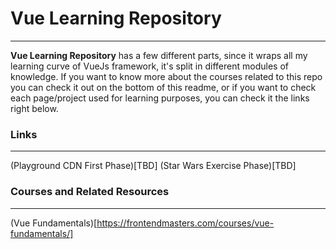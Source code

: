 # Vue Learning Repository

---

**Vue Learning Repository** has a few different parts, since it wraps
all my learning curve of VueJs framework, it's split in different modules
of knowledge. If you want to know more about the courses related to this repo
you can check it out on the bottom of this readme, or if you want to check each
page/project used for learning purposes, you can check it the links right below.

### Links

---

(Playground CDN First Phase)[TBD]
(Star Wars Exercise Phase)[TBD]

### Courses and Related Resources

---

(Vue Fundamentals)[https://frontendmasters.com/courses/vue-fundamentals/]
